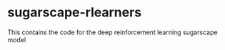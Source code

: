 # sugarscape-rlearners
This contains the code for the deep reinforcement learning sugarscape model 
